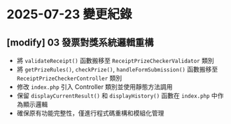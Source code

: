 # 2025-07-23 變更紀錄

## [modify] 03 發票對獎系統邏輯重構

- 將 `validateReceipt()` 函數搬移至 `ReceiptPrizeCheckerValidator` 類別
- 將 `getPrizeRules()`, `checkPrize()`, `handleFormSubmission()` 函數搬移至 `ReceiptPrizeCheckerController` 類別
- 修改 `index.php` 引入 Controller 類別並使用靜態方法調用
- 保留 `displayCurrentResult()` 和 `displayHistory()` 函數在 `index.php` 中作為顯示邏輯
- 確保原有功能完整性，僅進行程式碼重構和模組化管理
